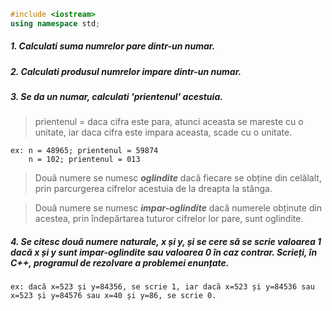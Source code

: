 ```cpp
#include <iostream>
using namespace std;
```

##### 1. Calculati suma numrelor pare dintr-un numar.

##### 2. Calculati produsul numrelor impare dintr-un numar.

##### 3. Se da un numar, calculati 'prientenul' acestuia.

> prientenul = daca cifra este para, atunci aceasta se mareste cu o unitate, iar daca cifra este impara aceasta, scade cu o unitate.

    ex: n = 48965; prientenul = 59874
        n = 102; prientenul = 013

> Două numere se numesc ***oglindite*** dacă fiecare se obține din celălalt, prin parcurgerea cifrelor acestuia de la dreapta la stânga.

>Două numere se numesc ***impar-oglindite*** dacă numerele obținute din acestea, prin îndepărtarea tuturor cifrelor lor pare, sunt oglindite.

##### 4. Se citesc două numere naturale, x și y, și se cere să se scrie valoarea 1 dacă x și y sunt impar-oglindite sau valoarea 0 în caz contrar. Scrieți, în C++, programul de rezolvare a problemei enunțate.

    ex: dacă x=523 și y=84356, se scrie 1, iar dacă x=523 și y=84536 sau x=523 și y=84576 sau x=40 și y=86, se scrie 0.